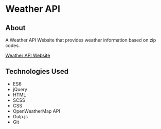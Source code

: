 # Weather API

## About
A Weather API Website that provides weather information based on zip codes.

[Weather API Website](http://web.engr.oregonstate.edu/~manojkur/weather.html)

## Technologies Used
* ES6
* jQuery
* HTML
* SCSS
* CSS
* OpenWeatherMap API
* Gulp.js
* Git
